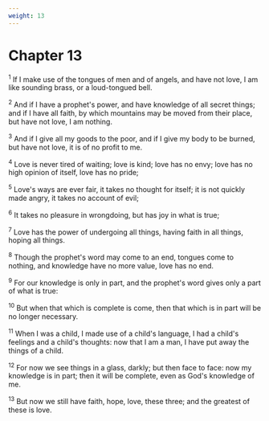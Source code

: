 ```yaml
---
weight: 13
---
```


# Chapter 13

<sup>1</sup> If I make use of the tongues of men and of angels, and have not love, I am like sounding brass, or a loud-tongued bell. 

<sup>2</sup> And if I have a prophet's power, and have knowledge of all secret things; and if I have all faith, by which mountains may be moved from their place, but have not love, I am nothing. 

<sup>3</sup> And if I give all my goods to the poor, and if I give my body to be burned, but have not love, it is of no profit to me. 

<sup>4</sup> Love is never tired of waiting; love is kind; love has no envy; love has no high opinion of itself, love has no pride; 

<sup>5</sup> Love's ways are ever fair, it takes no thought for itself; it is not quickly made angry, it takes no account of evil; 

<sup>6</sup> It takes no pleasure in wrongdoing, but has joy in what is true; 

<sup>7</sup> Love has the power of undergoing all things, having faith in all things, hoping all things. 

<sup>8</sup> Though the prophet's word may come to an end, tongues come to nothing, and knowledge have no more value, love has no end. 

<sup>9</sup> For our knowledge is only in part, and the prophet's word gives only a part of what is true: 

<sup>10</sup> But when that which is complete is come, then that which is in part will be no longer necessary. 

<sup>11</sup> When I was a child, I made use of a child's language, I had a child's feelings and a child's thoughts: now that I am a man, I have put away the things of a child. 

<sup>12</sup> For now we see things in a glass, darkly; but then face to face: now my knowledge is in part; then it will be complete, even as God's knowledge of me. 

<sup>13</sup> But now we still have faith, hope, love, these three; and the greatest of these is love. 


